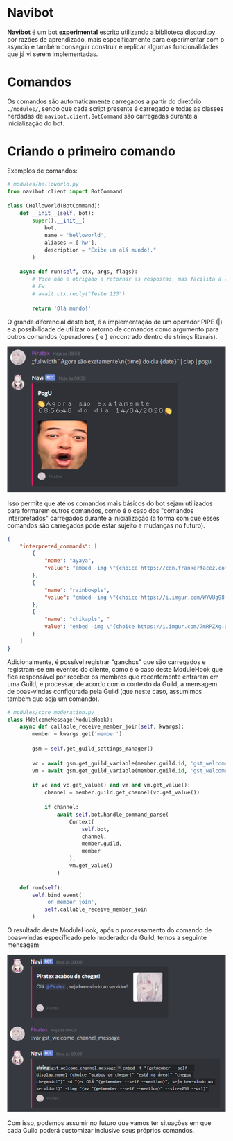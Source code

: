 # Navibot

**Navibot** é um bot **experimental** escrito utilizando a biblioteca [discord.py](https://github.com/Rapptz/discord.py) por razões de aprendizado, mais específicamente para experimentar com o asyncio e também conseguir construir e replicar algumas funcionalidades que já vi serem implementadas.

# Comandos

Os comandos são automaticamente carregados a partir do diretório `./modules/`, sendo que cada script presente é carregado e todas as classes herdadas de `navibot.client.BotCommand` são carregadas durante a inicialização do bot.

# Criando o primeiro comando

Exemplos de comandos:

```py
# modules/helloworld.py
from navibot.client import BotCommand

class CHelloworld(BotCommand):
    def __init__(self, bot):
        super().__init__(
            bot,
            name = 'helloworld',
            aliases = ['hw'],
            description = "Exibe um olá mundo!."
        )

    async def run(self, ctx, args, flags):
        # Você não é obrigado a retornar as respostas, mas facilita a leitura.
        # Ex:
        # await ctx.reply("Teste 123")
        
        return 'Olá mundo!'
```

O grande diferencial deste bot, é a implementação de um operador PIPE (|) e a possibilidade de utilizar o retorno de comandos como argumento para outros comandos (operadores { e } encontrado dentro de strings literais).

![Operador PIPE](https://raw.githubusercontent.com/Kubinyete/navibot/dev/repo/doc/operador-pipe.png)

Isso permite que até os comandos mais básicos do bot sejam utilizados para formarem outros comandos, como é o caso dos "comandos interpretados" carregados durante a inicialização (a forma com que esses comandos são carregados pode estar sujeito a mudanças no futuro).

```json
{
    "interpreted_commands": [
        {
            "name": "ayaya", 
            "value": "embed -img \"{choice https://cdn.frankerfacez.com/emoticon/162146/4 https://cdn.frankerfacez.com/emoticon/250475/4 https://i.imgur.com/jS7AgX5.gif}\" -t AYAYA -d \"{getarg --all}\""
        },
        {
            "name": "rainbowpls", 
            "value": "embed -img \"{choice https://i.imgur.com/WYVUg98.gif https://i.imgur.com/XWvZihi.gif}\" -t RainbowPls -d \"{getarg --all}\""
        },
        {
            "name": "chikapls", "
            value": "embed -img \"{choice https://i.imgur.com/7mRPZXg.gif https://i.imgur.com/gQMkb2L.gif https://i.imgur.com/8URcIR1.gif}\" -t chikaPls -d \"{getarg --all}\""
        }
    ]
}
```

Adicionalmente, é possível registrar "ganchos" que são carregados e registram-se em eventos do cliente, como é o caso deste ModuleHook que fica responsável por receber os membros que recentemente entraram em uma Guild, e processar, de acordo com o contexto da Guild, a mensagem de boas-vindas configurada pela Guild (que neste caso, assumimos também que seja um comando).

```py
# modules/core_moderation.py
class HWelcomeMessage(ModuleHook):
    async def callable_receive_member_join(self, kwargs):
        member = kwargs.get('member')

        gsm = self.get_guild_settings_manager()

        vc = await gsm.get_guild_variable(member.guild.id, 'gst_welcome_channel_id')
        vm = await gsm.get_guild_variable(member.guild.id, 'gst_welcome_channel_message')

        if vc and vc.get_value() and vm and vm.get_value():
            channel = member.guild.get_channel(vc.get_value())

            if channel:
                await self.bot.handle_command_parse(
                    Context(
                        self.bot,
                        channel,
                        member.guild,
                        member
                    ),
                    vm.get_value()
                )
    
    def run(self):
        self.bind_event(
            'on_member_join',
            self.callable_receive_member_join
        )
```

O resultado deste ModuleHook, após o processamento do comando de boas-vindas específicado pelo moderador da Guild, temos a seguinte mensagem:

![Mensagem de boas-vindas](https://raw.githubusercontent.com/Kubinyete/navibot/dev/repo/doc/welcome-message.png)

Com isso, podemos assumir no futuro que vamos ter situações em que cada Guild poderá customizar inclusive seus próprios comandos.